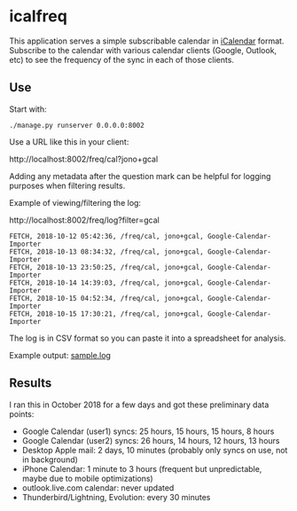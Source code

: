 # icalfreq

This application serves a simple subscribable calendar in [iCalendar](https://icalendar.org/) format. Subscribe to the calendar with various calendar clients (Google, Outlook, etc) to see the frequency of the sync in each of those clients.

## Use

Start with:

    ./manage.py runserver 0.0.0.0:8002

Use a URL like this in your client:

http://localhost:8002/freq/cal?jono+gcal

Adding any metadata after the question mark can be helpful for logging purposes when filtering results.

Example of viewing/filtering the log:

http://localhost:8002/freq/log?filter=gcal

    FETCH, 2018-10-12 05:42:36, /freq/cal, jono+gcal, Google-Calendar-Importer
    FETCH, 2018-10-13 08:34:32, /freq/cal, jono+gcal, Google-Calendar-Importer
    FETCH, 2018-10-13 23:50:25, /freq/cal, jono+gcal, Google-Calendar-Importer
    FETCH, 2018-10-14 14:39:03, /freq/cal, jono+gcal, Google-Calendar-Importer
    FETCH, 2018-10-15 04:52:34, /freq/cal, jono+gcal, Google-Calendar-Importer
    FETCH, 2018-10-15 17:30:21, /freq/cal, jono+gcal, Google-Calendar-Importer

The log is in CSV format so you can paste it into a spreadsheet for analysis.

Example output: [sample.log](sample.log)

## Results

I ran this in October 2018 for a few days and got these preliminary data points:

* Google Calendar (user1) syncs: 25 hours, 15 hours, 15 hours, 8 hours
* Google Calendar (user2) syncs: 26 hours, 14 hours, 12 hours, 13 hours
* Desktop Apple mail: 2 days, 10 minutes (probably only syncs on use, not in background)
* iPhone Calendar: 1 minute to 3 hours (frequent but unpredictable, maybe due to mobile optimizations)
* outlook.live.com calendar: never updated
* Thunderbird/Lightning, Evolution: every 30 minutes
